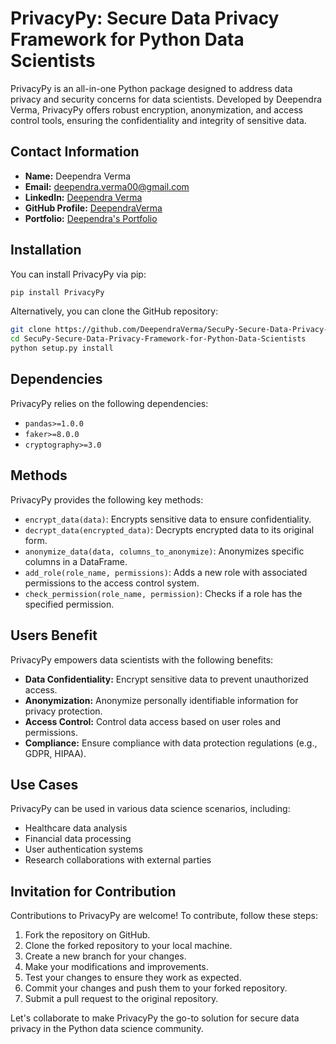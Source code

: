 # PrivacyPy: Secure Data Privacy Framework for Python Data Scientists

PrivacyPy is an all-in-one Python package designed to address data privacy and security concerns for data scientists. Developed by Deependra Verma, PrivacyPy offers robust encryption, anonymization, and access control tools, ensuring the confidentiality and integrity of sensitive data.

## Contact Information
- **Name:** Deependra Verma
- **Email:** deependra.verma00@gmail.com
- **LinkedIn:** [Deependra Verma](https://www.linkedin.com/in/deependra-verma-data-science/)
- **GitHub Profile:** [DeependraVerma](https://github.com/DeependraVerma)
- **Portfolio:** [Deependra's Portfolio](https://deependradatascience-productportfolio.netlify.app/)

## Installation

You can install PrivacyPy via pip:

```bash
pip install PrivacyPy
```

Alternatively, you can clone the GitHub repository:

```bash
git clone https://github.com/DeependraVerma/SecuPy-Secure-Data-Privacy-Framework-for-Python-Data-Scientists.git
cd SecuPy-Secure-Data-Privacy-Framework-for-Python-Data-Scientists
python setup.py install
```

## Dependencies

PrivacyPy relies on the following dependencies:
- `pandas>=1.0.0`
- `faker>=8.0.0`
- `cryptography>=3.0`

## Methods

PrivacyPy provides the following key methods:
- `encrypt_data(data)`: Encrypts sensitive data to ensure confidentiality.
- `decrypt_data(encrypted_data)`: Decrypts encrypted data to its original form.
- `anonymize_data(data, columns_to_anonymize)`: Anonymizes specific columns in a DataFrame.
- `add_role(role_name, permissions)`: Adds a new role with associated permissions to the access control system.
- `check_permission(role_name, permission)`: Checks if a role has the specified permission.

## Users Benefit

PrivacyPy empowers data scientists with the following benefits:
- **Data Confidentiality:** Encrypt sensitive data to prevent unauthorized access.
- **Anonymization:** Anonymize personally identifiable information for privacy protection.
- **Access Control:** Control data access based on user roles and permissions.
- **Compliance:** Ensure compliance with data protection regulations (e.g., GDPR, HIPAA).

## Use Cases

PrivacyPy can be used in various data science scenarios, including:
- Healthcare data analysis
- Financial data processing
- User authentication systems
- Research collaborations with external parties


## Invitation for Contribution

Contributions to PrivacyPy are welcome! To contribute, follow these steps:
1. Fork the repository on GitHub.
2. Clone the forked repository to your local machine.
3. Create a new branch for your changes.
4. Make your modifications and improvements.
5. Test your changes to ensure they work as expected.
6. Commit your changes and push them to your forked repository.
7. Submit a pull request to the original repository.

Let's collaborate to make PrivacyPy the go-to solution for secure data privacy in the Python data science community.